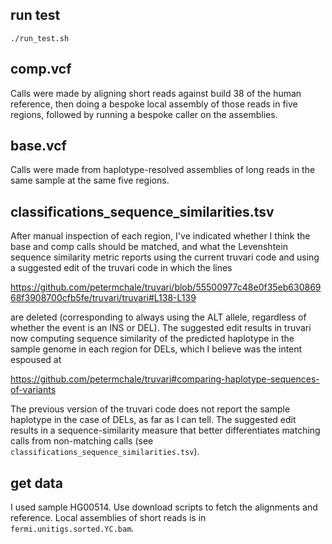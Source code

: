 ## run test

```
./run_test.sh
```

## comp.vcf 
Calls were made by aligning short reads against build 38 of the human reference, then 
doing a bespoke local assembly of 
those reads in five regions, followed by running a bespoke caller on the assemblies. 

## base.vcf 
Calls were made from haplotype-resolved assemblies of long reads in the same sample at the same five regions. 

## classifications_sequence_similarities.tsv

After manual inspection of each region, I've indicated whether I think the base and comp calls should be matched, 
and what the Levenshtein sequence similarity metric reports using the current truvari code 
and using a suggested edit of the truvari code in which the lines 

https://github.com/petermchale/truvari/blob/55500977c48e0f35eb63086968f3908700cfb5fe/truvari/truvari#L138-L139

are deleted (corresponding to always using the ALT allele, 
regardless of whether the event is an INS or DEL).
The suggested edit results in truvari now computing sequence similarity of the 
predicted haplotype in the sample genome in each region for DELs, which I believe was the intent espoused at 

https://github.com/petermchale/truvari#comparing-haplotype-sequences-of-variants

The previous version of the truvari code does not report the sample haplotype in the case of DELs, as far as I can tell. 
The suggested edit results in a sequence-similarity measure that better differentiates 
matching calls from non-matching calls (see `classifications_sequence_similarities.tsv`). 


## get data 

I used sample HG00514. Use download scripts to fetch the alignments and reference. Local assemblies of short reads is 
in `fermi.unitigs.sorted.YC.bam`.




